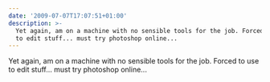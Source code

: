 ```yaml
---
date: '2009-07-07T17:07:51+01:00'
description: >-
  Yet again, am on a machine with no sensible tools for the job. Forced to use 
  to edit stuff... must try photoshop online...
---
```

Yet again, am on a machine with no sensible tools for the job. Forced to use  to edit stuff... must try photoshop online...
